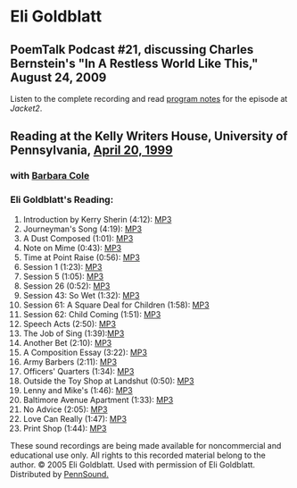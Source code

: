 Eli Goldblatt
=============

PoemTalk Podcast \#21, discussing Charles Bernstein's "In A Restless World Like This," August 24, 2009
------------------------------------------------------------------------------------------------------

Listen to the complete recording and read [program notes](https://jacket2.org/poemtalk/totally-indivisible-poemtalk-21) for the episode at *Jacket2*.

Reading at the Kelly Writers House, University of Pennsylvania, [April 20, 1999](http://www.writing.upenn.edu/~wh/calendar/0499.html#20)
----------------------------------------------------------------------------------------------------------------------------------------

### with [Barbara Cole](Cole.html)

### Eli Goldblatt's Reading:

1.  Introduction by Kerry Sherin (4:12): [MP3](http://media.sas.upenn.edu/pennsound/authors/Goldblatt/Sherin-Kerry_05_Goldblatt-Introduction_UPenn_4-20-99.mp3)
2.  Journeyman's Song (4:19): [MP3](http://media.sas.upenn.edu/pennsound/authors/Goldblatt/Goldblatt-Eli_06_Journeymans-Song_UPenn_4-20-99.mp3)
3.  A Dust Composed (1:01): [MP3](http://media.sas.upenn.edu/pennsound/authors/Goldblatt/Goldblatt-Eli_07_A-Dust-Composed_UPenn_4-20-99.mp3)
4.  Note on Mime (0:43): [MP3](http://media.sas.upenn.edu/pennsound/authors/Goldblatt/Goldblatt-Eli_08_Note-on-Mime_UPenn_4-20-99.mp3)
5.  Time at Point Raise (0:56): [MP3](http://media.sas.upenn.edu/pennsound/authors/Goldblatt/Goldblatt-Eli_09_Time-at-Point_UPenn_4-20-99.mp3)
6.  Session 1 (1:23): [MP3](http://media.sas.upenn.edu/pennsound/authors/Goldblatt/Goldblatt-Eli_10_Session-1_UPenn_4-20-99.mp3)
7.  Session 5 (1:05): [MP3](http://media.sas.upenn.edu/pennsound/authors/Goldblatt/Goldblatt-Eli_11_Session-5_UPenn_4-20-99.mp3)
8.  Session 26 (0:52): [MP3](http://media.sas.upenn.edu/pennsound/authors/Goldblatt/Goldblatt-Eli_12_Session-26_UPenn_4-20-99.mp3)
9.  Session 43: So Wet (1:32): [MP3](http://media.sas.upenn.edu/pennsound/authors/Goldblatt/Goldblatt-Eli_13_Session-43-So-Wet_UPenn_4-20-99.mp3)
10. Session 61: A Square Deal for Children (1:58): [MP3](http://media.sas.upenn.edu/pennsound/authors/Goldblatt/Goldblatt-Eli_14_Session-61-Square-Deal_UPenn_4-20-99.mp3)
11. Session 62: Child Coming (1:51): [MP3](http://media.sas.upenn.edu/pennsound/authors/Goldblatt/Goldblatt-Eli_15_Session-62-Child-Coming_UPenn_4-20-99.mp3)
12. Speech Acts (2:50): [MP3](http://media.sas.upenn.edu/pennsound/authors/Goldblatt/Goldblatt-Eli_16_Speech-Acts_UPenn_4-20-99.mp3)
13. The Job of Sing (1:39):[MP3](http://media.sas.upenn.edu/pennsound/authors/Goldblatt/Goldblatt-Eli_17_The-Job-of-Sing_UPenn_4-20-99.mp3)
14. Another Bet (2:10): [MP3](http://media.sas.upenn.edu/pennsound/authors/Goldblatt/Goldblatt-Eli_18_Another-Bet_UPenn_4-20-99.mp3)
15. A Composition Essay (3:22): [MP3](http://media.sas.upenn.edu/pennsound/authors/Goldblatt/Goldblatt-Eli_19_A-Composition-Essay_UPenn_4-20-99.mp3)
16. Army Barbers (2:11): [MP3](http://media.sas.upenn.edu/pennsound/authors/Goldblatt/Goldblatt-Eli_20_Army-Barbers_UPenn_4-20-99.mp3)
17. Officers' Quarters (1:34): [MP3](http://media.sas.upenn.edu/pennsound/authors/Goldblatt/Goldblatt-Eli_21_Officers-Quarters_UPenn_4-20-99.mp3)
18. Outside the Toy Shop at Landshut (0:50): [MP3](http://media.sas.upenn.edu/pennsound/authors/Goldblatt/Goldblatt-Eli_22_Outside-the-Toy-Shop_UPenn_4-20-99.mp3)
19. Lenny and Mike's (1:46): [MP3](http://media.sas.upenn.edu/pennsound/authors/Goldblatt/Goldblatt-Eli_23_Lenny-and-Mikes_UPenn_4-20-99.mp3)
20. Baltimore Avenue Apartment (1:33): [MP3](http://media.sas.upenn.edu/pennsound/authors/Goldblatt/Goldblatt-Eli_24_Baltimore-Ave-Apt_UPenn_4-20-99.mp3)
21. No Advice (2:05): [MP3](http://media.sas.upenn.edu/pennsound/authors/Goldblatt/Goldblatt-Eli_25_No-Advice_UPenn_4-20-99.mp3)
22. Love Can Really (1:47): [MP3](http://media.sas.upenn.edu/pennsound/authors/Goldblatt/Goldblatt-Eli_26_Love-Can-Really_UPenn_4-20-99.mp3)
23. Print Shop (1:44): [MP3](http://media.sas.upenn.edu/pennsound/authors/Goldblatt/Goldblatt-Eli_27_Print-Shop_UPenn_4-20-99.mp3)

These sound recordings are being made available for noncommercial and educational use only. All rights to this recorded material belong to the author. © 2005 Eli Goldblatt. Used with permission of Eli Goldblatt. Distributed by [PennSound.](../index.html)
